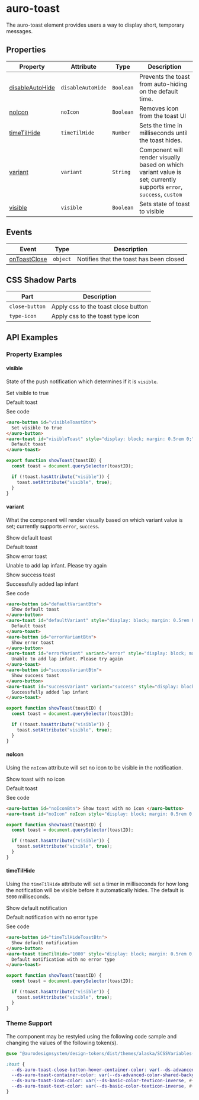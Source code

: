 <!-- AURO-GENERATED-CONTENT:START (FILE:src=./../docs/api.md) -->
<!-- The below content is automatically added from ./../docs/api.md -->

# auro-toast

The auro-toast element provides users a way to display short, temporary messages.

## Properties

| Property          | Attribute         | Type      | Description                                      |
|-------------------|-------------------|-----------|--------------------------------------------------|
| [disableAutoHide](#disableAutoHide) | `disableAutoHide` | `Boolean` | Prevents the toast from auto-hiding on the default time. |
| [noIcon](#noIcon)          | `noIcon`          | `Boolean` | Removes icon from the toast UI                   |
| [timeTilHide](#timeTilHide)     | `timeTilHide`     | `Number`  | Sets the time in milliseconds until the toast hides. |
| [variant](#variant)         | `variant`         | `String`  | Component will render visually based on which variant value is set; currently supports `error`, `success`, `custom` |
| [visible](#visible)         | `visible`         | `Boolean` | Sets state of toast to visible                   |

## Events

| Event          | Type     | Description                             |
|----------------|----------|-----------------------------------------|
| [onToastClose](#onToastClose) | `object` | Notifies that the toast has been closed |

## CSS Shadow Parts

| Part           | Description                         |
|----------------|-------------------------------------|
| `close-button` | Apply css to the toast close button |
| `type-icon`    | Apply css to the toast type icon    |
<!-- AURO-GENERATED-CONTENT:END -->

## API Examples

### Property Examples

#### visible

State of the push notification which determines if it is `visible`.

<div class="exampleWrapper">
  <!-- AURO-GENERATED-CONTENT:START (FILE:src=./../apiExamples/visible.html) -->
  <!-- The below content is automatically added from ./../apiExamples/visible.html -->
  <auro-button id="visibleToastBtn">
    Set visible to true
  </auro-button>
  <auro-toast id="visibleToast" style="display: block; margin: 0.5rem 0;">
    Default toast
  </auro-toast>
  <!-- AURO-GENERATED-CONTENT:END -->
</div>
<auro-accordion alignRight>
  <span slot="trigger">See code</span>
<!-- AURO-GENERATED-CONTENT:START (CODE:src=./../apiExamples/visible.html) -->
<!-- The below code snippet is automatically added from ./../apiExamples/visible.html -->

```html
<auro-button id="visibleToastBtn">
  Set visible to true
</auro-button>
<auro-toast id="visibleToast" style="display: block; margin: 0.5rem 0;">
  Default toast
</auro-toast>
```
<!-- AURO-GENERATED-CONTENT:END -->
<!-- AURO-GENERATED-CONTENT:START (CODE:src=./../apiExamples/showToast.js) -->
<!-- The below code snippet is automatically added from ./../apiExamples/showToast.js -->

```js
export function showToast(toastID) {
  const toast = document.querySelector(toastID);

  if (!toast.hasAttribute("visible")) {
    toast.setAttribute("visible", true);
  }
}
```
<!-- AURO-GENERATED-CONTENT:END -->
</auro-accordion>

#### variant

What the component will render visually based on which variant value is set; currently supports `error`, `success`.

<div class="exampleWrapper">
  <!-- AURO-GENERATED-CONTENT:START (FILE:src=./../apiExamples/variant.html) -->
  <!-- The below content is automatically added from ./../apiExamples/variant.html -->
  <auro-button id="defaultVariantBtn">
    Show default toast
  </auro-button>
  <auro-toast id="defaultVariant" style="display: block; margin: 0.5rem 0;">
    Default toast
  </auro-toast>
  <auro-button id="errorVariantBtn">
    Show error toast
  </auro-button>
  <auro-toast id="errorVariant" variant="error" style="display: block; margin: 0.5rem 0;">
    Unable to add lap infant. Please try again
  </auro-toast>
  <auro-button id="successVariantBtn">
    Show success toast
  </auro-button>
  <auro-toast id="successVariant" variant="success" style="display: block; margin: 0.5rem 0;">
    Successfully added lap infant
  </auro-toast>
  <!-- AURO-GENERATED-CONTENT:END -->
</div>
<auro-accordion alignRight>
  <span slot="trigger">See code</span>
<!-- AURO-GENERATED-CONTENT:START (CODE:src=./../apiExamples/variant.html) -->
<!-- The below code snippet is automatically added from ./../apiExamples/variant.html -->

```html
<auro-button id="defaultVariantBtn">
  Show default toast
</auro-button>
<auro-toast id="defaultVariant" style="display: block; margin: 0.5rem 0;">
  Default toast
</auro-toast>
<auro-button id="errorVariantBtn">
  Show error toast
</auro-button>
<auro-toast id="errorVariant" variant="error" style="display: block; margin: 0.5rem 0;">
  Unable to add lap infant. Please try again
</auro-toast>
<auro-button id="successVariantBtn">
  Show success toast
</auro-button>
<auro-toast id="successVariant" variant="success" style="display: block; margin: 0.5rem 0;">
  Successfully added lap infant
</auro-toast>
```
<!-- AURO-GENERATED-CONTENT:END -->
<!-- AURO-GENERATED-CONTENT:START (CODE:src=./../apiExamples/showToast.js) -->
<!-- The below code snippet is automatically added from ./../apiExamples/showToast.js -->

```js
export function showToast(toastID) {
  const toast = document.querySelector(toastID);

  if (!toast.hasAttribute("visible")) {
    toast.setAttribute("visible", true);
  }
}
```
<!-- AURO-GENERATED-CONTENT:END -->
</auro-accordion>

#### noIcon

Using the `noIcon` attribute will set no icon to be visible in the notification.

<div class="exampleWrapper">
  <!-- AURO-GENERATED-CONTENT:START (FILE:src=./../apiExamples/noIcon.html) -->
  <!-- The below content is automatically added from ./../apiExamples/noIcon.html -->
  <auro-button id="noIconBtn"> Show toast with no icon </auro-button>
  <auro-toast id="noIcon" noIcon style="display: block; margin: 0.5rem 0;"> Default toast </auro-toast>
  <!-- AURO-GENERATED-CONTENT:END -->
</div>
<auro-accordion alignRight>
  <span slot="trigger">See code</span>
<!-- AURO-GENERATED-CONTENT:START (CODE:src=./../apiExamples/noIcon.html) -->
<!-- The below code snippet is automatically added from ./../apiExamples/noIcon.html -->

```html
<auro-button id="noIconBtn"> Show toast with no icon </auro-button>
<auro-toast id="noIcon" noIcon style="display: block; margin: 0.5rem 0;"> Default toast </auro-toast>
```
<!-- AURO-GENERATED-CONTENT:END -->
<!-- AURO-GENERATED-CONTENT:START (CODE:src=./../apiExamples/showToast.js) -->
<!-- The below code snippet is automatically added from ./../apiExamples/showToast.js -->

```js
export function showToast(toastID) {
  const toast = document.querySelector(toastID);

  if (!toast.hasAttribute("visible")) {
    toast.setAttribute("visible", true);
  }
}
```
<!-- AURO-GENERATED-CONTENT:END -->
</auro-accordion>

#### timeTilHide

Using the `timeTilHide` attribute will set a timer in milliseconds for how long the notification will be visible before it automatically hides. The default is `5000` milliseconds.

<div class="exampleWrapper">
  <!-- AURO-GENERATED-CONTENT:START (FILE:src=./../apiExamples/timeTilHide.html) -->
  <!-- The below content is automatically added from ./../apiExamples/timeTilHide.html -->
  <auro-button id="timeTilHideToastBtn">
    Show default notification
  </auro-button>
  <auro-toast timeTilHide="1000" style="display: block; margin: 0.5rem 0;" id="timeTilHideToast">
    Default notification with no error type
  </auro-toast>
  <!-- AURO-GENERATED-CONTENT:END -->
</div>
<auro-accordion alignRight>
  <span slot="trigger">See code</span>
<!-- AURO-GENERATED-CONTENT:START (CODE:src=./../apiExamples/timeTilHide.html) -->
<!-- The below code snippet is automatically added from ./../apiExamples/timeTilHide.html -->

```html
<auro-button id="timeTilHideToastBtn">
  Show default notification
</auro-button>
<auro-toast timeTilHide="1000" style="display: block; margin: 0.5rem 0;" id="timeTilHideToast">
  Default notification with no error type
</auro-toast>
```
<!-- AURO-GENERATED-CONTENT:END -->
<!-- AURO-GENERATED-CONTENT:START (CODE:src=./../apiExamples/showToast.js) -->
<!-- The below code snippet is automatically added from ./../apiExamples/showToast.js -->

```js
export function showToast(toastID) {
  const toast = document.querySelector(toastID);

  if (!toast.hasAttribute("visible")) {
    toast.setAttribute("visible", true);
  }
}
```
<!-- AURO-GENERATED-CONTENT:END -->
</auro-accordion>

### Theme Support

The component may be restyled using the following code sample and changing the values of the following token(s).

<!-- AURO-GENERATED-CONTENT:START (CODE:src=./../src/styles/tokens.scss) -->
<!-- The below code snippet is automatically added from ./../src/styles/tokens.scss -->

```scss
@use "@aurodesignsystem/design-tokens/dist/themes/alaska/SCSSVariables--alaska" as v;

:host {
  --ds-auro-toast-close-button-hover-container-color: var(--ds-advanced-color-button-tertiary-background-hover, #{v.$ds-advanced-color-button-tertiary-background-hover});
  --ds-auro-toast-container-color: var(--ds-advanced-color-shared-background-strong, #{v.$ds-advanced-color-shared-background-strong});
  --ds-auro-toast-icon-color: var(--ds-basic-color-texticon-inverse, #{v.$ds-basic-color-texticon-inverse});
  --ds-auro-toast-text-color: var(--ds-basic-color-texticon-inverse, #{v.$ds-basic-color-texticon-inverse});
}
```
<!-- AURO-GENERATED-CONTENT:END -->
